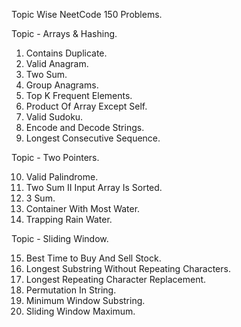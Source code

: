 Topic Wise NeetCode 150 Problems.

Topic - Arrays & Hashing.
1. Contains Duplicate.
2. Valid Anagram.
3. Two Sum.
4. Group Anagrams.
5. Top K Frequent Elements.
6. Product Of Array Except Self.
7. Valid Sudoku.
8. Encode and Decode Strings.
9. Longest Consecutive Sequence.

Topic - Two Pointers.

10. Valid Palindrome.
11. Two Sum II Input Array Is Sorted.
12. 3 Sum.
13. Container With Most Water.
14. Trapping Rain Water.

Topic - Sliding Window.

15. Best Time to Buy And Sell Stock.
16. Longest Substring Without Repeating Characters.
17. Longest Repeating Character Replacement.
18. Permutation In String.
19. Minimum Window Substring.
20. Sliding Window Maximum.
    

